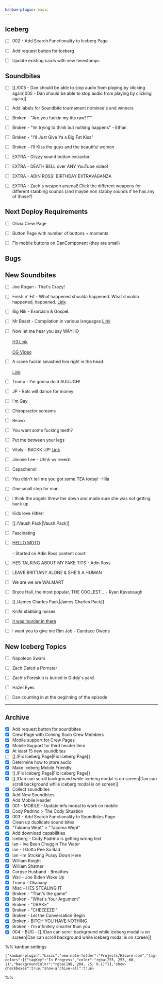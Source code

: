 ```yaml
---
kanban-plugin: basic
---
```


## Iceberg

- [ ] 002 - Add Search Functionality to Iceberg Page
- [ ] Add request button for iceberg
- [ ] Update existing cards with new timestamps


## Soundbites

- [ ] [[./005  - Dan should be able to stop audio from playing by clicking again|005  - Dan should be able to stop audio from playing by clicking again]]
- [ ] Add labels for Soundbite tournament nominee's and winners
- [ ] Broken - "Are you fuckin my tits raw?!""
- [ ] Broken - "Im trying to think but nothing happens" - Ethan
- [ ] Broken - "I'll Just Give Ya a Big Fat Kiss"
- [ ] Broken - I'll Kiss the guys and the beautiful women
- [ ] EXTRA - Glizzy sound button extractor
- [ ] EXTRA - DEATH BELL over ANY YouTube video!
- [ ] EXTRA - ADIN ROSS' BIRTHDAY EXTRAVAGANZA
- [ ] EXTRA - Zach's weapon arsenal! Click the different weapons for different stabbing sounds (and maybe non stabby sounds if he has any of those?)


## Next Deploy Requirements

- [ ] Olivia Crew Page
- [ ] Button Page with number of buttons + moments
- [ ] Fix mobile buttons on DanComponent (they are small)


## Bugs



## New Soundbites

- [ ] Joe Rogan - That's Crazy!
- [ ] Fresh n' Fit - What happened shoulda happened. What shoulda happened, happened. [Link](https://www.youtube.com/watch?v=Tzjt_KVK58w&t=11062s)
- [ ] Big Nik - Exorcism & Gospel.
- [ ] Mr Beast - Compilation in various languages [Link](https://www.youtube.com/watch?v=r6vG1VKGnOo&t=7637s)
- [ ] Now let me hear you say WAYHO<br><br>[H3 Link](https://www.youtube.com/watch?v=bD3yMLPhozo&t=1309s)<br><br>[OG Video](https://www.youtube.com/watch?v=wXKKlNoNdQY)
- [ ] A crane fuckin smashed him right in the head<br><br>[Link](https://youtu.be/R8Y-ih8DLlc?t=11054)
- [ ] Trump - I’m gonna do it AUUUGH!
- [ ] JP - Rats will dance for money
- [ ] I'm Gay
- [ ] Chiropractor screams
- [ ] Beavo
- [ ] You want some fucking teeth?
- [ ] Put me between your legs
- [ ] Vitaly - BACKK UP! [Link](https://www.youtube.com/watch?v=W_qePqppbdQ&t=214s)
- [ ] Jimmie Lee - Uhhh w/ reverb
- [ ] Capacheno!
- [ ] You didn't tell me you got some TEA today! -Hila
- [ ] One small step for man
- [ ] I think the angels threw her down and made sure she was not getting back up
- [ ] Kids love Hitler!
- [ ] [[./Vaush Pack|Vaush Pack]]
- [ ] Fascinating
- [ ] [HELLO MOTO](https://youtu.be/_3jK0JlZ8s0?t=423)<br><br>- Started on Adin Ross content court
- [ ] HES TALKING ABOUT MY FAKE TITS - Adin Ross
- [ ] LEAVE BRITTANY ALONE & SHE'S A HUMAN
- [ ] We are we are WALMART
- [ ] Bryce Hall, the most popular, THE COOLEST... - Ryan Kavanaugh
- [ ] [[./James Charles Pack|James Charles Pack]]
- [ ] Knife stabbing noises
- [ ] [It was murder in there](https://youtu.be/_3jK0JlZ8s0?t=776)
- [ ] I want you to give me Rim Job - Candace Owens


## New Iceberg Topics

- [ ] Napoleon Swam
- [ ] Zach Dated a Pornstar
- [ ] Zach's Foreskin is buried in Diddy's yard
- [ ] Hazel Eyes
- [ ] Dan counting in at the beginning of the episode


***

## Archive

- [x] Add request button for soundbites
- [x] Crew Page with Coming Soon Crew Members
- [x] Mobile support for Crew Pages
- [x] Mobile Support for third header item
- [x] At least 15 new soundbites
- [ ] [[./Fix Iceberg Page|Fix Iceberg Page]]
- [x] Determine how to store audio
- [x] Make Iceberg Mobile Friendly
- [x] [[./Fix Iceberg Page|Fix Iceberg Page]]
- [x] [[./Dan can scroll background while iceberg modal is on screen|Dan can scroll background while iceberg modal is on screen]]
- [x] Collect soundbites
- [x] Add New Soundbites
- [x] Add Mobile Header
- [x] 001 - MOBILE - Update info modal to work on mobile
- [x] Cody Padrino > The Cody Situation
- [x] 003 - Add Search Functionality to Soundbites Page
- [x] Clean up duplicate sound bites
- [x] "Takoma Wept" > "Tacoma Wept"
- [x] Add download capabilities
- [x] Iceberg - Cody Padrino is getting wrong text
- [x] Ian - Ive Been Chuggin The Water
- [x] Ian - I Gotta Pee So Bad
- [x] Ian -Im Stroking Pussy Down Here
- [x] William Knight
- [x] William Shatner
- [x] Corpse Husband - Breathes
- [x] Wali - Joe Biden Wake Up
- [x] Trump - Okaaaay
- [x] Misc - HES STEALING IT
- [x] Broken - "That's the game"
- [x] Broken - "What's Your Argument"
- [x] Broken - "DRAKE"
- [x] Broken - "CHEEEEZE!"
- [x] Broken - Let the Conversation Begin
- [x] Broken - BITCH YOU HAVE NOTHING
- [x] Broken - I'm infinitely smarter than you
- [x] 004 - BUG - [[./Dan can scroll background while iceberg modal is on screen|Dan can scroll background while iceberg modal is on screen]]

%% kanban:settings
```
{"kanban-plugin":"basic","new-note-folder":"Projects/H3Lore.com","tag-colors":[{"tagKey":"In Progress","color":"rgba(255, 253, 60, 1)","backgroundColor":"rgba(198, 204, 75, 0.1)"}],"show-checkboxes":true,"show-archive-all":true}
```
%%
